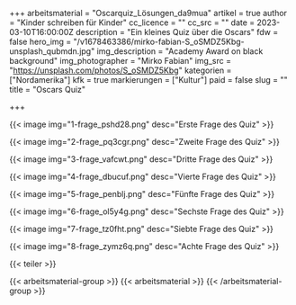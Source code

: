 +++
arbeitsmaterial = "Oscarquiz_Lösungen_da9mua"
artikel = true
author = "Kinder schreiben für Kinder"
cc_licence = ""
cc_src = ""
date = 2023-03-10T16:00:00Z
description = "Ein kleines Quiz über die Oscars"
fdw = false
hero_img = "/v1678463386/mirko-fabian-S_oSMDZ5Kbg-unsplash_qubmdn.jpg"
img_description = "Academy Award on black background"
img_photographer = "Mirko Fabian"
img_src = "https://unsplash.com/photos/S_oSMDZ5Kbg"
kategorien = ["Nordamerika"]
kfk = true
markierungen = ["Kultur"]
paid = false
slug = ""
title = "Oscars Quiz"

+++

{{< image img="1-frage_pshd28.png" desc="Erste Frage des Quiz" >}}

{{< image img="2-frage_pq3cgr.png" desc="Zweite Frage des Quiz" >}}

{{< image img="3-frage_vafcwt.png" desc="Dritte Frage des Quiz" >}}

{{< image img="4-frage_dbucuf.png" desc="Vierte Frage des Quiz" >}}

{{< image img="5-frage_penblj.png" desc="Fünfte Frage des Quiz" >}}

{{< image img="6-frage_ol5y4g.png" desc="Sechste Frage des Quiz" >}}

{{< image img="7-frage_tz0fht.png" desc="Siebte Frage des Quiz" >}}

{{< image img="8-frage_zymz6q.png" desc="Achte Frage des Quiz" >}}

{{< teiler >}}

{{< arbeitsmaterial-group >}}
{{< arbeitsmaterial >}}
{{< /arbeitsmaterial-group >}}